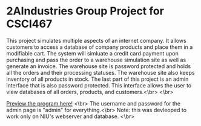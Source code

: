 # 2AIndustries Group Project for CSCI467

This project simulates multiple aspects of an internet company. It allows customers to access a database of company products and place them in a modifiable cart. The system will simluate a credit card payment upon purchasing and pass the order to a warehouse simulation site as well as generate an invoice. The warehouse site is password protected and holds all the orders and their processing statuses. The warehouse site also keeps inventory of all products in stock. The last part of this project is an admin interface that is also password protected. This interface allows the user to view databases of all orders, products, and customers.<\br>
<\br>

[Preview the program here!](https://students.cs.niu.edu/~z1893909/csci467/2AIndustries/draw_table.php) <\br>
The username and password for the admin page is "admin" for everything.<\br>
Note: this was devleoped to work only on NIU's webserver and database. <\br>

